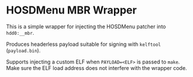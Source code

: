 # HOSDMenu MBR Wrapper

This is a simple wrapper for injecting the HOSDMenu patcher into `hdd0:__mbr`.

Produces headerless payload suitable for signing with `kelftool` (`payload.bin`).

Supports injecting a custom ELF when `PAYLOAD=<ELF>` is passed to `make`.
Make sure the ELF load address does not interfere with the wrapper code.